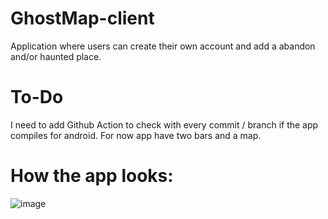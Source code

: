 # GhostMap-client
Application where users can create their own account and add a abandon and/or haunted place.

# To-Do
I need to add Github Action to check with every commit / branch if the app compiles for android.
For now app have two bars and a map.

# How the app looks:
![image](https://github.com/user-attachments/assets/f99834d5-da67-4b96-bb24-1c4ddbd771b6)

